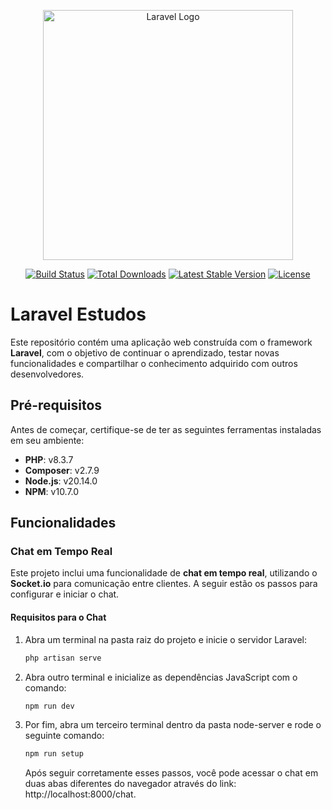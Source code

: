 <p align="center"><a href="https://laravel.com" target="_blank"><img src="https://raw.githubusercontent.com/laravel/art/master/logo-lockup/5%20SVG/2%20CMYK/1%20Full%20Color/laravel-logolockup-cmyk-red.svg" width="400" alt="Laravel Logo"></a></p>

<p align="center">
<a href="https://github.com/laravel/framework/actions"><img src="https://github.com/laravel/framework/workflows/tests/badge.svg" alt="Build Status"></a>
<a href="https://packagist.org/packages/laravel/framework"><img src="https://img.shields.io/packagist/dt/laravel/framework" alt="Total Downloads"></a>
<a href="https://packagist.org/packages/laravel/framework"><img src="https://img.shields.io/packagist/v/laravel/framework" alt="Latest Stable Version"></a>
<a href="https://packagist.org/packages/laravel/framework"><img src="https://img.shields.io/packagist/l/laravel/framework" alt="License"></a>
</p>

# Laravel Estudos

Este repositório contém uma aplicação web construída com o framework **Laravel**, com o objetivo de continuar o aprendizado, testar novas funcionalidades e compartilhar o conhecimento adquirido com outros desenvolvedores.

## Pré-requisitos

Antes de começar, certifique-se de ter as seguintes ferramentas instaladas em seu ambiente:

- **PHP**: v8.3.7
- **Composer**: v2.7.9
- **Node.js**: v20.14.0
- **NPM**: v10.7.0

## Funcionalidades

### Chat em Tempo Real

Este projeto inclui uma funcionalidade de **chat em tempo real**, utilizando o **Socket.io** para comunicação entre clientes. A seguir estão os passos para configurar e iniciar o chat.

#### Requisitos para o Chat

1. Abra um terminal na pasta raiz do projeto e inicie o servidor Laravel:
   ```bash
   php artisan serve
   ```
2. Abra outro terminal e inicialize as dependências JavaScript com o comando:
   ```bash
   npm run dev
   ```
3. Por fim, abra um terceiro terminal dentro da pasta node-server e rode o seguinte comando:
   ```bash
   npm run setup
   ```
   Após seguir corretamente esses passos, você pode acessar o chat em duas abas diferentes do navegador através do link: http://localhost:8000/chat.
